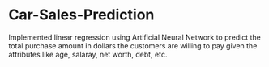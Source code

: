 # Car-Sales-Prediction
 Implemented linear regression using Artificial Neural Network to predict the total purchase amount in dollars the customers are willing to pay given the attributes like age, salaray, net worth, debt, etc. 

